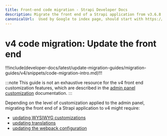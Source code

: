```yaml
---
title: Front-end code migration - Strapi Developer Docs
description: Migrate the front end of a Strapi application from v3.6.8 to v4.0.x with step-by-step instructions
canonicalUrl:  Used by Google to index page, should start with https://docs.strapi.io/ — delete this comment when done [paste final URL here]
---
```


<!-- TODO: update SEO -->

# v4 code migration: Update the front end

!!!include(developer-docs/latest/update-migration-guides/migration-guides/v4/snippets/code-migration-intro.md)!!!

:::note
This guide is not an exhaustive resource for the v4 front end customization features, which are described in the [admin panel customization](/developer-docs/latest/development/admin-customization.md) documentation.
:::

Depending on the level of customization applied to the admin panel, migrating the front end of a Strapi application to v4 might require:

- [updating WYSIWYG customizations](/developer-docs/latest/update-migration-guides/migration-guides/v4/code/frontend/wysiwyg.md)
- [updating translations](/developer-docs/latest/update-migration-guides/migration-guides/v4/code/frontend/translations.md)
- [updating the webpack configuration](/developer-docs/latest/update-migration-guides/migration-guides/v4/code/frontend/webpack.md)
